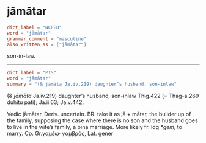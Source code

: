 # jāmātar

``` toml
dict_label = "NCPED"
word = "jāmātar"
grammar_comment = "masculine"
also_written_as = ["jāmātar"]
```

son\-in\-law.

--------------------

``` toml
dict_label = "PTS"
word = "jāmātar"
summary = "(& jāmāta Ja.iv.219) daughter’s husband, son-inlaw"
```

(& *jāmāta* Ja.iv.219) daughter’s husband, son\-inlaw Thig.422 (= Thag\-a.269 duhitu pati); Ja.ii.63; Ja.v.442.

Vedic jāmātar. Deriv. uncertain. BR. take it as jā \+ mātar, the builder up of the family, supposing the case where there is no son and the husband goes to live in the wife’s family, a bīna marriage. More likely fr. ldg *\*gem*, to marry. Cp. Gr.γαμέω· γαμβρός, Lat. gener

